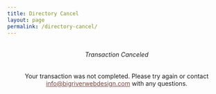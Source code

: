 ```yaml
---
title: Directory Cancel
layout: page
permalink: /directory-cancel/
---
```


<div id="main-container">
  <div style="text-align:center;">
    <div class="directoryPageBox clickable" style="text-align:center;display:inline-block;">
      <h6>Transaction Canceled</h6>
      <p>Your transaction was not completed.  Please try again or contact <a href="http://info@bigriverwebdesign.com" style="color: #72453F; text-decoration:underline;">info@bigriverwebdesign.com</a> with any questions.</p>
    </div>
  </div>
</div>

<script>
$(document).ready(function() {
    $('#main-container').fadeIn();
});
</script>
